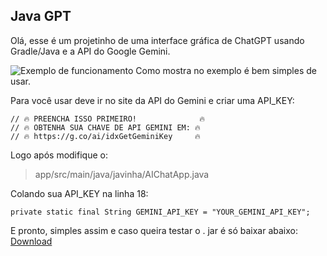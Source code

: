 ## Java GPT

Olá, esse é um projetinho de uma interface gráfica de ChatGPT usando Gradle/Java e a API do Google Gemini.

![Exemplo de funcionamento](https://i.imgur.com/IxZoaLh.gif)
Como mostra no exemplo é bem simples de usar.

Para você usar deve ir no site da API do Gemini e criar uma API_KEY:

    // 🔥 PREENCHA ISSO PRIMEIRO! 			  🔥
	// 🔥 OBTENHA SUA CHAVE DE API GEMINI EM: 🔥
	// 🔥 https://g.co/ai/idxGetGeminiKey     🔥

Logo após modifique o:

> app/src/main/java/javinha/AIChatApp.java

Colando sua API_KEY na linha 18:

    private static final String GEMINI_API_KEY = "YOUR_GEMINI_API_KEY";

E pronto, simples assim e caso queira testar o . jar é só baixar abaixo:
[Download](https://github.com/DiogenesYazan/Java-GPT/releases/download/v1/app.jar)
